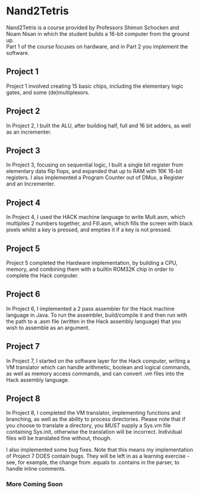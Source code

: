 # Nand2Tetris

Nand2Tetris is a course provided by Professors Shimon Schocken and Noam Nisan in which the student builds a 16-bit computer from the ground up.  
Part 1 of the course focuses on hardware, and in Part 2 you implement the software.

## Project 1

Project 1 involved creating 15 basic chips, including the elementary logic gates, and some (de)multiplexors. 

## Project 2

In Project 2, I built the ALU, after building half, full and 16 bit adders, as well as an incrementer.

## Project 3

In Project 3, focusing on sequential logic, I built a single bit register from elementary data flip flops, and expanded that up to RAM with 16K 16-bit registers. I also implemented a Program Counter out of DMux, a Register and an Incrementer.

## Project 4

In Project 4, I used the HACK machine language to write Mult.asm, which multiplies 2 numbers together, and Fill.asm, which fills the screen with black pixels whilst a key is pressed, and empties it if a key is not pressed.

## Project 5

Project 5 completed the Hardware implementation, by building a CPU, memory, and combining them with a builtin ROM32K chip in order to complete the Hack computer.

## Project 6

In Project 6, I implemented a 2 pass assembler for the Hack machine language in Java. To run the assembler, build/compile it and then run with the path to a .asm file (written in the Hack assembly language) that you wish to assemble as an argument.

## Project 7

In Project 7, I started on the software layer for the Hack computer, writing a VM translator which can handle arithmetic, boolean and logical commands, as well as memory access commands, and can convert .vm files into the Hack assembly language.

## Project 8

In Project 8, I completed the VM translator, implementing functions and branching, as well as the ability to process directories. Please note that if you choose to translate a directory, you *MUST* supply a Sys.vm file containing Sys.init, otherwise the translation will be incorrect. Individual files will be translated fine without, though.    

I also implemented some bug fixes. Note that this means my implementation of Project 7 DOES contain bugs. They will be left in as a learning exercise - see, for example, the change from .equals to .contains in the parser, to handle inline comments.

### More Coming Soon ###